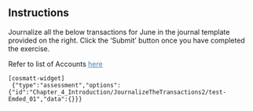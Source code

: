 ## Instructions

Journalize all the below transactions for June in the journal template provided on the right. Click the ‘Submit’ button once you have completed the exercise. 

Refer to list of Accounts <span title = "- Cash&#013;- Common Stock&#013;- Miscellaneous Expense&#013;- Supplies Expense&#013;- Accounts Payable&#013;- Fees Earned&#013;- Accounts Receivable&#013;- Salary Expense&#013;- Truck Expense&#013;- Cash Dividends" style="color: #4183C4;text-decoration:underline;cursor: pointer;">here</span>


```
[cosmatt-widget]
 {"type":"assessment","options":{"id":"Chapter_4_Introduction/JournalizeTheTransactions2/test-Emded_01","data":{}}} 
```
